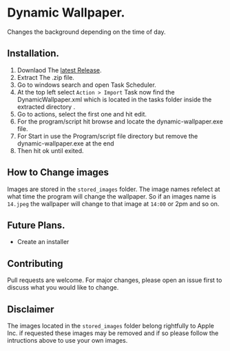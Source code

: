 # Dynamic Wallpaper.
Changes the background depending on the time of day.

## Installation.
1. Downlaod The [latest Release](https://github.com/Galileo-dev/Dynamic-Wallpaper/releases).
2. Extract The .zip file.
3. Go to windows search and open Task Scheduler.
4. At the top left select ```Action > Import``` Task now find the DynamicWallpaper.xml which is located in the tasks folder inside the extracted directory .
6. Go to actions, select the first one and hit edit.
7. For the program/script hit browse and locate the dynamic-wallpaper.exe file.
8. For Start in use the Program/script file directory but remove the dynamic-wallpaper.exe at the end
9. Then hit ok until exited.

## How to Change images
Images are stored in the ``` stored_images ``` folder. The image names refelect at what time the program will change the wallpaper.
So if an images name is ```14.jpeg``` the wallpaper will change to that image at ```14:00``` or 2pm and so on.

## Future Plans.
- Create an installer

## Contributing
Pull requests are welcome. For major changes, please open an issue first to discuss what you would like to change.

## Disclaimer
The images located in the ``` stored_images ``` folder belong rightfully to Apple Inc.
if requested these images may be removed and if so please follow the intructions above to use your own images.
